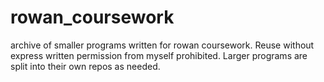 # rowan_coursework

archive of smaller programs written for rowan coursework. Reuse without express written permission from myself prohibited. Larger programs are split into their own repos as needed.
